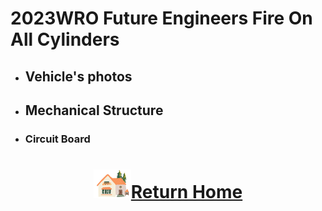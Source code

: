 2023WRO Future Engineers Fire On All Cylinders  
=====
- ## Vehicle's photos

- ## Mechanical Structure 


- ### Circuit Board



# <div align="center">![HOME](../other/img/Home.png)[Return Home](../)</div> 
